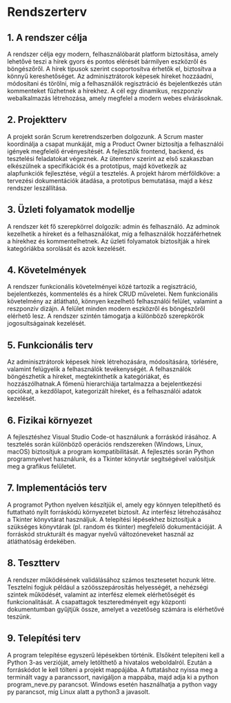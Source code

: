 # Rendszerterv
## 1. A rendszer célja
A rendszer célja egy modern, felhasználóbarát platform biztosítása, amely lehetővé teszi a hírek gyors és pontos elérését bármilyen eszközről és böngészőről. A hírek típusok szerint csoportosítva érhetők el, biztosítva a könnyű kereshetőséget. Az adminisztrátorok képesek híreket hozzáadni, módosítani és törölni, míg a felhasználók regisztráció és bejelentkezés után kommenteket fűzhetnek a hírekhez. A cél egy dinamikus, reszponzív webalkalmazás létrehozása, amely megfelel a modern webes elvárásoknak.

## 2. Projektterv
A projekt során Scrum keretrendszerben dolgozunk. A Scrum master koordinálja a csapat munkáját, míg a Product Owner biztosítja a felhasználói igények megfelelő érvényesítését. A fejlesztők frontend, backend, és tesztelési feladatokat végeznek. Az ütemterv szerint az első szakaszban elkészülnek a specifikációk és a prototípus, majd következik az alapfunkciók fejlesztése, végül a tesztelés. A projekt három mérföldköve: a tervezési dokumentációk átadása, a prototípus bemutatása, majd a kész rendszer leszállítása.

## 3. Üzleti folyamatok modellje
A rendszer két fő szerepkörrel dolgozik: admin és felhasználó. Az adminok kezelhetik a híreket és a felhasználókat, míg a felhasználók hozzáférhetnek a hírekhez és kommentelhetnek. Az üzleti folyamatok biztosítják a hírek kategóriákba sorolását és azok kezelését.

## 4. Követelmények
A rendszer funkcionális követelményei közé tartozik a regisztráció, bejelentkezés, kommentelés és a hírek CRUD műveletei. Nem funkcionális követelmény az átlátható, könnyen kezelhető felhasználói felület, valamint a reszponzív dizájn. A felület minden modern eszközről és böngészőről elérhető lesz. A rendszer szintén támogatja a különböző szerepkörök jogosultságainak kezelését.

## 5. Funkcionális terv
Az adminisztrátorok képesek hírek létrehozására, módosítására, törlésére, valamint felügyelik a felhasználók tevékenységét. A felhasználók böngészhetik a híreket, megtekinthetik a kategóriákat, és hozzászólhatnak.A főmenü hierarchiája tartalmazza a bejelentkezési opciókat, a kezdőlapot, kategorizált híreket, és a felhasználói adatok kezelését.

## 6. Fizikai környezet
A fejlesztéshez Visual Studio Code-ot használunk a forráskód írásához. A tesztelés során különböző operációs rendszereken (Windows, Linux, macOS) biztosítjuk a program kompatibilitását. A fejlesztés során Python programnyelvet használunk, és a Tkinter könyvtár segítségével valósítjuk meg a grafikus felületet.

## 7. Implementációs terv
A programot Python nyelven készítjük el, amely egy könnyen telepíthető és futtatható nyílt forráskódú környezetet biztosít. Az interfész létrehozásához a Tkinter könyvtárat használjuk. A telepítési lépésekhez biztosítjuk a szükséges könyvtárak (pl. random és tkinter) megfelelő dokumentációját. A forráskód strukturált és magyar nyelvű változóneveket használ az átláthatóság érdekében.

## 8. Tesztterv
A rendszer működésének validálásához számos tesztesetet hozunk létre. Tesztelni fogjuk például a szóösszepárosítás helyességét, a nehézségi szintek működését, valamint az interfész elemek elérhetőségét és funkcionalitását.  A csapattagok teszteredményeit egy központi dokumentumban gyűjtjük össze, amelyet a vezetőség számára is elérhetővé teszünk.

## 9. Telepítési terv
A program telepítése egyszerű lépésekben történik. Elsőként telepíteni kell a Python 3-as verzióját, amely letölthető a hivatalos weboldalról. Ezután a forráskódot le kell tölteni a projekt mappájába. A futtatáshoz nyissa meg a terminált vagy a parancssort, navigáljon a mappába, majd adja ki a python program_neve.py parancsot. Windows esetén használhatja a python vagy py parancsot, míg Linux alatt a python3 a javasolt.